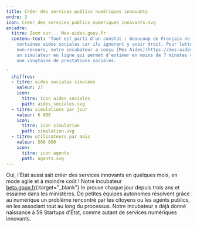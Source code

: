 ```yaml
---
title: Créer des services publics numériques innovants
ordre: 3
icon: Creer_des_services_publics_numeriques_innovants.svg
encadre:
  titre: Zoom sur... Mes-aides.gouv.fr
  contenu-text: 'Tout est parti d’un constat : beaucoup de Français ne recourent pas à
    certaines aides sociales car ils ignorent y avoir droit. Pour lutter contre ce
    non-recours, notre incubateur a conçu [Mes Aides](https://mes-aides.gouv.fr){:target="_blank"},
    un simulateur en ligne qui permet d’estimer en moins de 7 minutes vos droits à
    une vingtaine de prestations sociales.

'
  chiffres:
  - titre: aides sociales simulées
    valeur: 27
    icon:
      titre: icon aides sociales
      path: aides_sociales.svg
  - titre: simulations par jour
    valeur: 6 000
    icon:
      titre: icon simulation
      path: simulation.svg
  - titre: utilisateurs par mois
    valeur: 500 000
    icon:
      titre: icon agents
      path: agents.svg
---
```


Oui, l’État aussi sait créer des services innovants en quelques
mois, en mode agile et à moindre coût ! Notre incubateur [beta.gouv.fr](https://beta.gouv.fr){:target="_blank"} le prouve
chaque jour depuis trois ans et essaime dans les ministères. De petites équipes
autonomes résolvent grâce au numérique un problème rencontré par les citoyens
ou les agents publics, en les associant tout au long du processus. Notre incubateur
a déjà donné naissance à 59 Startups d’État, comme autant de services numériques
innovants.


